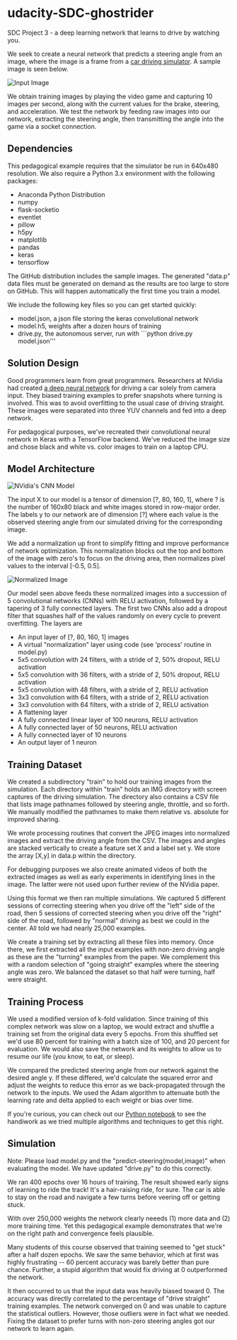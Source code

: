 # udacity-SDC-ghostrider

SDC Project 3 - a deep learning network that learns to drive by watching you.

We seek to create a neural network that predicts a steering angle from an image,
where the image is a frame from a
[car driving simulator](https://d17h27t6h515a5.cloudfront.net/topher/2016/November/5831f290_simulator-macos/simulator-macos.zip). A sample
image is seen below.

![Input Image](images/frame.png?raw=true "An input frame")

We obtain training images
by playing the video game and capturing 10 images per second, along with the
current values for the brake, steering, and acceleration.  We test the network
by feeding raw images into our network, extracting the steering angle, then transmitting
the angle into the game via a socket connection.

## Dependencies

This pedagogical example requires that the simulator be run in 640x480
resolution.  We also require a Python 3.x environment with the following packages:

- Anaconda Python Distribution
- numpy
- flask-socketio
- eventlet
- pillow
- h5py
- matplotlib
- pandas
- keras
- tensorflow

The GitHub distribution includes the sample images.  The generated "data.p" data files
must be generated on demand as the results are too large to store on GitHub.  This will
happen automatically the first time you train a model.

We include the following key files so you can get started quickly:

- model.json, a json file storing the keras convolutional network
- model.h5, weights after a dozen hours of training
- drive.py, the autonomous server, run with ```python drive.py model.json'''



## Solution Design

Good programmers learn from great programmers.  Researchers at NVidia had created
[a deep neural network](http://images.nvidia.com/content/tegra/automotive/images/2016/solutions/pdf/end-to-end-dl-using-px.pdf) 
for driving a car solely from camera input.  They biased training examples to prefer snapshots where turning is involved.  This was to avoid overfitting 
to the usual case of driving straight.  These images were separated into three YUV channels
and fed into a deep network.  

For pedagogical purposes, we've recreated their convolutional neural network in
Keras with a TensorFlow backend.  We've reduced the image size and chose black
and white vs. color images to train on a laptop CPU. 

## Model Architecture

![NVidia's CNN Model](images/network.png?raw=true "CNN architecture (courtesy NVidia)")

The input X to our model is a tensor of dimension [?, 80, 160, 1], where ? is the
number of 160x80 black and white images stored in row-major order.  The labels y to our
network are of dimension [?] where each value is the observed steering angle from
our simulated driving for the corresponding image.

We add a normalization up front to simplify fitting and improve 
performance of network optimization.  This normalization blocks out the top and
bottom of the image with zero's to focus on the driving area, 
then normalizes pixel values to 
the interval [-0.5, 0.5].

![Normalized Image](images/data.png?raw=true "A normalized image as input data")

Our model seen above feeds these normalized images into
a succession of 5 convolutional networks (CNNs) with RELU activation, followed
by a tapering of 3 fully connected layers.  The first two CNNs
also add a dropout filter that squashes half of the values randomly on every cycle
to prevent overfitting.  The layers are 

- An input layer of [?, 80, 160, 1] images
- A virtual "normalization" layer using code (see 'process' routine in model.py)
- 5x5 convolution with 24 filters, with a stride of 2, 50% dropout, RELU activation
- 5x5 convolution with 36 filters, with a stride of 2, 50% dropout, RELU activation
- 5x5 convolution with 48 filters, with a stride of 2, RELU activation
- 3x3 convolution with 64 filters, with a stride of 2, RELU activation
- 3x3 convolution with 64 filters, with a stride of 2, RELU activation
- A flattening layer
- A fully connected linear layer of 100 neurons, RELU activation
- A fully connected layer of 50 neurons, RELU activation
- A fully connected layer of 10 neurons
- An output layer of 1 neuron

## Training Dataset

We created a subdirectory "train" to hold our training images from the simulation.
Each directory within "train" holds an IMG directory with screen captures of the 
driving simulation.  The directory also contains a CSV file that lists image pathnames
followed by steering angle, throttle, and so forth.  We manually modified the 
pathnames to make them relative vs. absolute for improved sharing.

We wrote processing routines that convert the JPEG images into normalized
images and extract the driving angle from the CSV.  The images and angles are
stacked vertically to create a feature set X and a label set y.  We store
the array [X,y] in data.p within the directory.

For debugging purposes we also create animated videos of both the extracted
images as well as early experiments in identifying lines in the image.  The latter
were not used upon further review of the NVidia paper.

Using this format we then ran multiple simulations.  We captured 5 different
sessions of correcting steering when you drive off the "left" side of the road,
then 5 sessions of corrected steering when you drive off the "right" side of the
road, followed by "normal" driving as best we could in the center.   All told
we had nearly 25,000 examples.

We create a training set by extracting all these files into memory.  Once there,
we first extracted all the input examples with non-zero driving angle as these
are the "turning" examples from the paper.  We complement this with a random 
selection of "going straight" examples where the steering angle was zero.  We
balanced the dataset so that half were turning, half were straight.

## Training Process

We used a modified version of k-fold validation.  Since training of this complex
network was slow on a laptop, we would extract and shuffle a training set
from the original data every 5 epochs.  From this shuffled set we'd use 80 percent
for training with a batch size of 100, and 20 percent for evaluation.
We would also save the network and its
weights to allow us to resume our life (you know, to eat, or sleep).

We compared the predicted steering angle from our network against the desired
angle y.  If these differed, we'd calculate the squared error and adjust
the weights to reduce this error as we back-propagated through the network to
the inputs.  We used the Adam algorithm to attenuate both the learning rate
and delta applied to each weight or bias over time.

If you're curious, you can check out our 
[Python notebook](GhostDriver.ipynb) to see the handiwork as
we tried multiple algorithms and techniques to get this right.

## Simulation

Note:  Please load model.py and the "predict-steering(model,image)"
when evaluating the model.  We have updated "drive.py" to do this
correctly.

We ran 400 epochs over 16 hours of training.  The result showed early signs
of learning to ride the track!  It's a hair-raising ride, for sure.  The car is
able to stay on the road and navigate a few turns before veering off or
getting stuck.

With over 250,000 weights the network clearly neeeds (1) more data and (2) more
training time.  Yet this pedagogical example demonstrates that we're on the right
path and convergence feels plausible.

Many students of this course observed that training seemed to "get stuck" after
a half dozen epochs.  We saw the same behavior, which at first was highly
frustrating -- 60 percent accuracy was barely better than pure chance.  Further,
a stupid algorithm that would fix driving at 0 outperformed the network.

It then occurred to us that the input data was heavily biased toward 0. The
accuracy was directly correlated to the percentage of "drive straight"
training examples.   The
network converged on 0 and was unable to capture the statistical outliers.
However, those outliers were in fact what we needed.  Fixing the dataset to
prefer turns with non-zero steering angles got our network to learn again.

